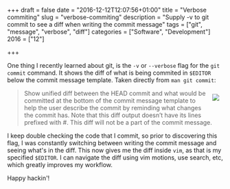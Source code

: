 +++
draft = false
date = "2016-12-12T12:07:56+01:00"
title = "Verbose commiting"
slug = "verbose-commiting"
description = "Supply -v to git commit to see a diff when writing the commit message"
tags = ["git", "message", "verbose", "diff"]
categories = ["Software", "Development"]
2016 = ["12"]

+++

One thing I recently learned about git, is the `-v` or `--verbose` flag for the `git commit` command. It shows the diff of what is being commited in `$EDITOR` below the commit message
template. Taken directly from `man git commit`:

<a href='/img/posts/verbose-commit.png'><img style='float:right;padding: 10px' src='/img/posts/verbose-commit-small.png' /></a>

> Show unified diff between the HEAD commit and what would be committed at the bottom of the commit message template to help the user describe the commit by reminding what
> changes the commit has. Note that this diff output doesn’t have its lines prefixed with #. This diff will not be a part of the commit message.

I keep double checking the code that I commit, so prior to discovering this flag, I was constantly switching between writing the commit message and seeing what's in the diff. This now
gives me the diff inside `vim`, as that is my specified `$EDITOR`. I can navigate the diff using vim motions, use search, etc, which greatly improves my workflow.

Happy hackin'!
